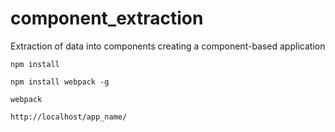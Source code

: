 
# component_extraction
Extraction of data into components creating a component-based application

```
npm install
```
```
npm install webpack -g
```

```
webpack
```

```
http://localhost/app_name/
```
